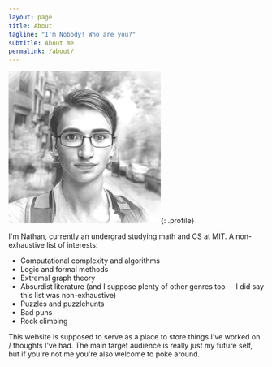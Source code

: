 ```yaml
---
layout: page
title: About
tagline: "I'm Nobody! Who are you?"
subtitle: About me
permalink: /about/
---
```

![picture-of-me](/assets/nathan-sketch.jpg){: .profile}

I'm Nathan, currently an undergrad studying math and CS at MIT. A non-exhaustive list of interests:
- Computational complexity and algorithms
- Logic and formal methods
- Extremal graph theory
- Absurdist literature (and I suppose plenty of other genres too -- I did say this list was non-exhaustive)
- Puzzles and puzzlehunts
- Bad puns
- Rock climbing

This website is supposed to serve as a place to store things I've worked on / thoughts I've had. The main target audience is really just my future self, but if you're not me you're also welcome to poke around. 

